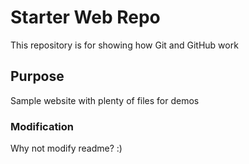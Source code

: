 # Starter Web Repo

This repository is for showing how Git and GitHub work

## Purpose

Sample website with plenty of files for demos

### Modification

Why not modify readme? :)
